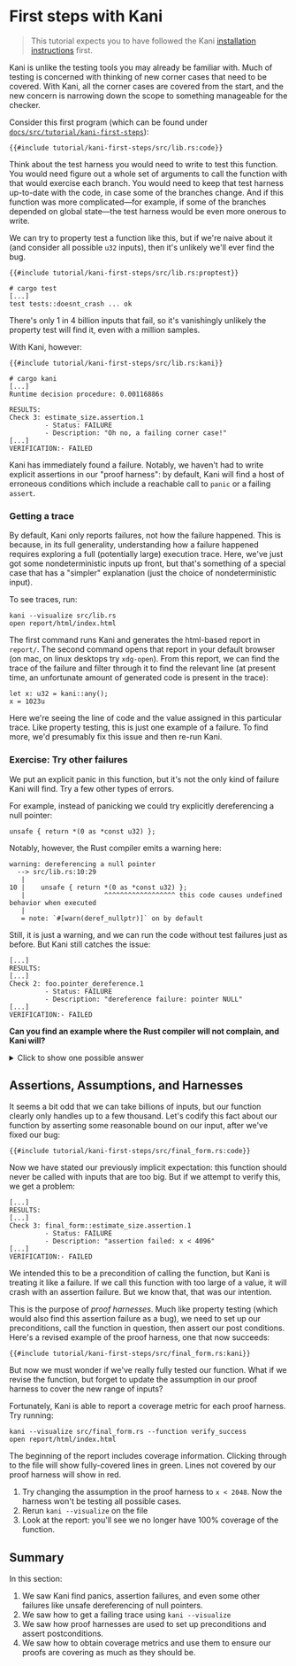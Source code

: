 # First steps with Kani

> This tutorial expects you to have followed the Kani [installation instructions](./install-guide.md) first.

Kani is unlike the testing tools you may already be familiar with.
Much of testing is concerned with thinking of new corner cases that need to be covered.
With Kani, all the corner cases are covered from the start, and the new concern is narrowing down the scope to something manageable for the checker.

Consider this first program (which can be found under [`docs/src/tutorial/kani-first-steps`](https://github.com/model-checking/kani/tree/main/docs/src/tutorial/kani-first-steps/)):

```rust,noplaypen
{{#include tutorial/kani-first-steps/src/lib.rs:code}}
```

Think about the test harness you would need to write to test this function.
You would need figure out a whole set of arguments to call the function with that would exercise each branch.
You would need to keep that test harness up-to-date with the code, in case some of the branches change.
And if this function was more complicated—for example, if some of the branches depended on global state—the test harness would be even more onerous to write.

We can try to property test a function like this, but if we're naive about it (and consider all possible `u32` inputs), then it's unlikely we'll ever find the bug.

```rust,noplaypen
{{#include tutorial/kani-first-steps/src/lib.rs:proptest}}
```

```
# cargo test
[...]
test tests::doesnt_crash ... ok
```

There's only 1 in 4 billion inputs that fail, so it's vanishingly unlikely the property test will find it, even with a million samples.

With Kani, however:

```rust,noplaypen
{{#include tutorial/kani-first-steps/src/lib.rs:kani}}
```

```
# cargo kani
[...]
Runtime decision procedure: 0.00116886s

RESULTS:
Check 3: estimate_size.assertion.1
         - Status: FAILURE
         - Description: "Oh no, a failing corner case!"
[...]
VERIFICATION:- FAILED
```

Kani has immediately found a failure.
Notably, we haven't had to write explicit assertions in our "proof harness": by default, Kani will find a host of erroneous conditions which include a reachable call to `panic` or a failing `assert`.

### Getting a trace

By default, Kani only reports failures, not how the failure happened.
This is because, in its full generality, understanding how a failure happened requires exploring a full (potentially large) execution trace.
Here, we've just got some nondeterministic inputs up front, but that's something of a special case that has a "simpler" explanation (just the choice of nondeterministic input).

To see traces, run:

```
kani --visualize src/lib.rs
open report/html/index.html
```

The first command runs Kani and generates the html-based report in `report/`.
The second command opens that report in your default browser (on mac, on linux desktops try `xdg-open`).
From this report, we can find the trace of the failure and filter through it to find the relevant line (at present time, an unfortunate amount of generated code is present in the trace):

```
let x: u32 = kani::any();
x = 1023u
```

Here we're seeing the line of code and the value assigned in this particular trace.
Like property testing, this is just one example of a failure.
To find more, we'd presumably fix this issue and then re-run Kani.

### Exercise: Try other failures

We put an explicit panic in this function, but it's not the only kind of failure Kani will find.
Try a few other types of errors.

For example, instead of panicking we could try explicitly dereferencing a null pointer:

```rust,noplaypen
unsafe { return *(0 as *const u32) };
```

Notably, however, the Rust compiler emits a warning here:

```
warning: dereferencing a null pointer
  --> src/lib.rs:10:29
   |
10 |    unsafe { return *(0 as *const u32) };
   |                    ^^^^^^^^^^^^^^^^^^ this code causes undefined behavior when executed
   |
   = note: `#[warn(deref_nullptr)]` on by default
```

Still, it is just a warning, and we can run the code without test failures just as before.
But Kani still catches the issue:

```
[...]
RESULTS:
[...]
Check 2: foo.pointer_dereference.1
         - Status: FAILURE
         - Description: "dereference failure: pointer NULL"
[...]
VERIFICATION:- FAILED
```

**Can you find an example where the Rust compiler will not complain, and Kani will?**

<details>
<summary>Click to show one possible answer</summary>

```
return 1 << x;
```

Overflow (addition, multiplication, etc, and this case, [bitshifting by too much](https://github.com/rust-lang/rust/issues/10183)) is also caught by Kani:

```
RESULTS:
[...]
Check 3: foo.assertion.1
         - Status: FAILURE
         - Description: "attempt to shift left with overflow"

Check 4: foo.undefined-shift.1
         - Status: FAILURE
         - Description: "shift distance too large"
[...]
VERIFICATION:- FAILED
```

</details>

## Assertions, Assumptions, and Harnesses

It seems a bit odd that we can take billions of inputs, but our function clearly only handles up to a few thousand.
Let's codify this fact about our function by asserting some reasonable bound on our input, after we've fixed our bug:

```rust,noplaypen
{{#include tutorial/kani-first-steps/src/final_form.rs:code}}
```

Now we have stated our previously implicit expectation: this function should never be called with inputs that are too big.
But if we attempt to verify this, we get a problem:

```
[...]
RESULTS:
[...]
Check 3: final_form::estimate_size.assertion.1
         - Status: FAILURE
         - Description: "assertion failed: x < 4096"
[...]
VERIFICATION:- FAILED
```

We intended this to be a precondition of calling the function, but Kani is treating it like a failure.
If we call this function with too large of a value, it will crash with an assertion failure.
But we know that, that was our intention.

This is the purpose of _proof harnesses_.
Much like property testing (which would also find this assertion failure as a bug), we need to set up our preconditions, call the function in question, then assert our post conditions.
Here's a revised example of the proof harness, one that now succeeds:

```rust,noplaypen
{{#include tutorial/kani-first-steps/src/final_form.rs:kani}}
```

But now we must wonder if we've really fully tested our function.
What if we revise the function, but forget to update the assumption in our proof harness to cover the new range of inputs?

Fortunately, Kani is able to report a coverage metric for each proof harness.
Try running:

```
kani --visualize src/final_form.rs --function verify_success
open report/html/index.html
```

The beginning of the report includes coverage information.
Clicking through to the file will show fully-covered lines in green.
Lines not covered by our proof harness will show in red.

1. Try changing the assumption in the proof harness to `x < 2048`. Now the harness won't be testing all possible cases.
2. Rerun `kani --visualize` on the file
3. Look at the report: you'll see we no longer have 100% coverage of the function.


## Summary

In this section:

1. We saw Kani find panics, assertion failures, and even some other failures like unsafe dereferencing of null pointers.
2. We saw how to get a failing trace using `kani --visualize`
3. We saw how proof harnesses are used to set up preconditions and assert postconditions.
4. We saw how to obtain coverage metrics and use them to ensure our proofs are covering as much as they should be.
